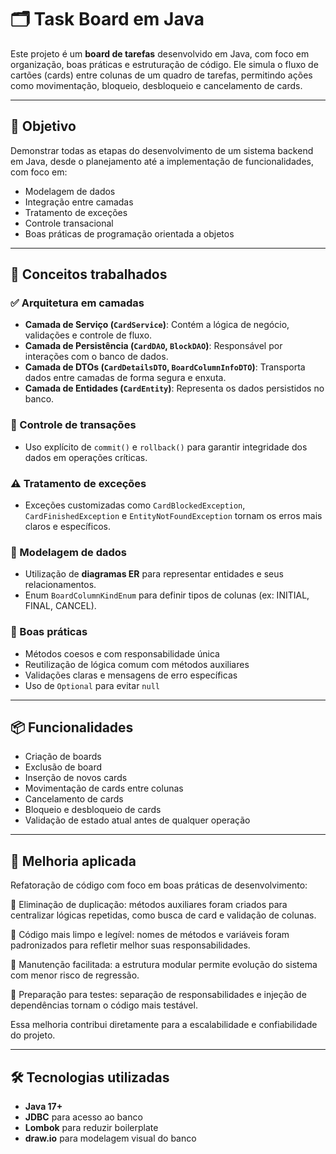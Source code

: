 # 🗂️ Task Board em Java

Este projeto é um **board de tarefas** desenvolvido em Java, com foco em organização, boas práticas e estruturação de código. Ele simula o fluxo de cartões (cards) entre colunas de um quadro de tarefas, permitindo ações como movimentação, bloqueio, desbloqueio e cancelamento de cards.

---

## 🚀 Objetivo

Demonstrar todas as etapas do desenvolvimento de um sistema backend em Java, desde o planejamento até a implementação de funcionalidades, com foco em:

- Modelagem de dados
- Integração entre camadas
- Tratamento de exceções
- Controle transacional
- Boas práticas de programação orientada a objetos

---

## 🧠 Conceitos trabalhados

### ✅ Arquitetura em camadas

- **Camada de Serviço (`CardService`)**: Contém a lógica de negócio, validações e controle de fluxo.
- **Camada de Persistência (`CardDAO`, `BlockDAO`)**: Responsável por interações com o banco de dados.
- **Camada de DTOs (`CardDetailsDTO`, `BoardColumnInfoDTO`)**: Transporta dados entre camadas de forma segura e enxuta.
- **Camada de Entidades (`CardEntity`)**: Representa os dados persistidos no banco.

### 🔄 Controle de transações

- Uso explícito de `commit()` e `rollback()` para garantir integridade dos dados em operações críticas.

### ⚠️ Tratamento de exceções

- Exceções customizadas como `CardBlockedException`, `CardFinishedException` e `EntityNotFoundException` tornam os erros mais claros e específicos.

### 🧱 Modelagem de dados

- Utilização de **diagramas ER** para representar entidades e seus relacionamentos.
- Enum `BoardColumnKindEnum` para definir tipos de colunas (ex: INITIAL, FINAL, CANCEL).

### 🧼 Boas práticas

- Métodos coesos e com responsabilidade única
- Reutilização de lógica comum com métodos auxiliares
- Validações claras e mensagens de erro específicas
- Uso de `Optional` para evitar `null`

---

## 📦 Funcionalidades

- Criação de boards
- Exclusão de board
- Inserção de novos cards
- Movimentação de cards entre colunas
- Cancelamento de cards
- Bloqueio e desbloqueio de cards
- Validação de estado atual antes de qualquer operação

---

## 🔧 Melhoria aplicada

Refatoração de código com foco em boas práticas de desenvolvimento:

🔁 Eliminação de duplicação: métodos auxiliares foram criados para centralizar lógicas repetidas, como busca de card e validação de colunas.

🧼 Código mais limpo e legível: nomes de métodos e variáveis foram padronizados para refletir melhor suas responsabilidades.

🧠 Manutenção facilitada: a estrutura modular permite evolução do sistema com menor risco de regressão.

🧪 Preparação para testes: separação de responsabilidades e injeção de dependências tornam o código mais testável.

Essa melhoria contribui diretamente para a escalabilidade e confiabilidade do projeto.

---

## 🛠️ Tecnologias utilizadas

- **Java 17+**
- **JDBC** para acesso ao banco
- **Lombok** para reduzir boilerplate
- **draw.io** para modelagem visual do banco


